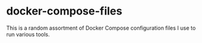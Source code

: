 # docker-compose-files

This is a random assortment of Docker Compose configuration files I use to run
various tools.
